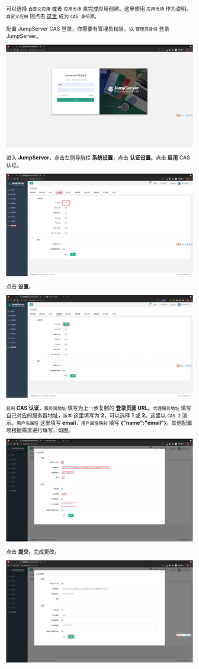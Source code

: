 <IntegrationDetailCard :title="`在 JumpServer 中配置 CAS`">

可以选择 `自定义应用` 或者 `应用市场` 来完成应用创建。这里使用 `应用市场` 作为说明。 `自定义应用` 则点击 [这里](/guides/federation/cas.md) 成为 `CAS 身份源`。

配置 JumpServer CAS 登录，你需要有管理员权限。以 `管理员身份` 登录 JumpServer。

<img src="../../images/integration/cas-jumpserver/1-1.png" class="md-img-padding" />

进入 **JumpServer**，点击左侧导航栏 **系统设置**，点击 **认证设置**。点击 **启用** CAS 认证。

<img src="../../images/integration/cas-jumpserver/1-2.png" class="md-img-padding" />

点击 **设置**。

<img src="../../images/integration/cas-jumpserver/1-3.png" class="md-img-padding" />

`启用` **CAS 认证**，`服务端地址` 填写为上一步复制的 **登录页面 URL**。`代理服务地址` 填写自己对应的服务器地址，`版本` 这里填写为 **2**，可以选择 **1** 或 **2**。这里以 `CAS 2` 演示。`用户名属性` 这里填写 **email**，`用户属性映射` 填写 **{"name":"email"}**。其他配置项根据需求进行填写，如图。

<!-- <img src="../../images/integration/cas-jumpserver/1-6.png" class="md-img-padding" /> -->

<img src="../../images/integration/cas-jumpserver/1-4_.png" class="md-img-padding" />

点击 **提交**，完成更改。

<img src="../../images/integration/cas-jumpserver/1-5_.png" class="md-img-padding" />

</IntegrationDetailCard>
